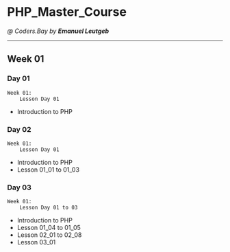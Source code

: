 # PHP_Master_Course

_@ Coders.Bay by **Emanuel Leutgeb**_
_____________________________________

## Week 01

### Day 01

    Week 01:
        Lesson Day 01

* Introduction to PHP

### Day 02

    Week 01:
        Lesson Day 01

* Introduction to PHP
* Lesson 01_01 to 01_03

### Day 03

    Week 01:
        Lesson Day 01 to 03

* Introduction to PHP
* Lesson 01_04 to 01_05
* Lesson 02_01 to 02_08
* Lesson 03_01